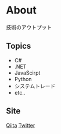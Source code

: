 # About

技術のアウトプット

## Topics

* C#
* .NET
* JavaScirpt
* Python
* システムトレード
* etc..

## Site
[Qiita](https://qiita.com/te-k)
[Twitter](https://twitter.com/te_tsk)
